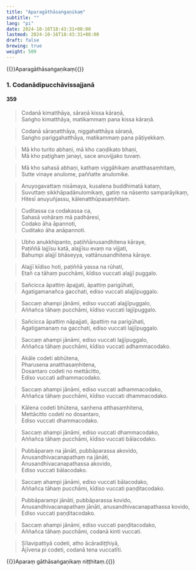 ```yaml
---
title: "Aparagāthāsaṅgaṇikaṃ"
subtitle: ""
lang: "pi"
date: 2024-10-16T18:43:31+08:00
lastmod: 2024-10-16T18:43:31+08:00
draft: false
brewing: true
weight: 509
---
```


{{<subtitle>}}Aparagāthāsaṅgaṇikaṃ{{</subtitle>}}

### 1. Codanādipucchāvissajjanā

#### 359

> Codanā kimatthāya, sāraṇā kissa kāraṇā,  
> Saṅgho kimatthāya, matikammaṃ pana kissa kāraṇā.

> Codanā sāraṇatthāya, niggahatthāya sāraṇā,  
> Saṅgho pariggahatthāya, matikammaṃ pana pāṭiyekkaṃ.

> Mā kho turito abhaṇi, mā kho caṇḍikato bhaṇi,  
> Mā kho paṭighaṃ janayi, sace anuvijjako tuvaṃ.

> Mā kho sahasā abhaṇi, kathaṃ viggāhikaṃ anatthasaṃhitaṃ,  
> Sutte vinaye anulome, paññatte anulomike.

> Anuyogavattaṃ nisāmaya, kusalena buddhimatā kataṃ,  
> Suvuttaṃ sikkhāpadānulomikaṃ, gatiṃ na nāsento samparāyikaṃ,  
> Hitesī anuyuñjassu, kālenatthūpasaṃhitaṃ.

> Cuditassa ca codakassa ca,  
> Sahasā vohāraṃ mā padhāresi,  
> Codako āha āpannoti,  
> Cuditako āha anāpannoti.

> Ubho anukkhipanto, paṭiññānusandhitena kāraye,  
> Paṭiññā lajjīsu katā, alajjīsu evaṃ na vijjati,  
> Bahumpi alajjī bhāseyya, vattānusandhitena kāraye.

> Alajjī kīdiso hoti, paṭiññā yassa na rūhati,  
> Etañ ca tāhaṃ pucchāmi, kīdiso vuccati alajjī puggalo.

> Sañcicca āpattiṃ āpajjati, āpattiṃ parigūhati,  
> Agatigamanañca gacchati, ediso vuccati alajjīpuggalo.

> Saccaṃ ahampi jānāmi, ediso vuccati alajjīpuggalo,  
> Aññañca tāhaṃ pucchāmi, kīdiso vuccati lajjīpuggalo.

> Sañcicca āpattiṃ nāpajjati, āpattiṃ na parigūhati,  
> Agatigamanaṃ na gacchati, ediso vuccati lajjīpuggalo.

> Saccaṃ ahampi jānāmi, ediso vuccati lajjīpuggalo,  
> Aññañca tāhaṃ pucchāmi, kīdiso vuccati adhammacodako.

> Akāle codeti abhūtena,  
> Pharusena anatthasaṃhitena,  
> Dosantaro codeti no mettācitto,  
> Ediso vuccati adhammacodako.

> Saccaṃ ahampi jānāmi, ediso vuccati adhammacodako,  
> Aññañca tāhaṃ pucchāmi, kīdiso vuccati dhammacodako.

> Kālena codeti bhūtena, saṇhena atthasaṃhitena,  
> Mettācitto codeti no dosantaro,  
> Ediso vuccati dhammacodako.

> Saccaṃ ahampi jānāmi, ediso vuccati dhammacodako,  
> Aññañca tāhaṃ pucchāmi, kīdiso vuccati bālacodako.

> Pubbāparaṃ na jānāti, pubbāparassa akovido,  
> Anusandhivacanapathaṃ na jānāti,  
> Anusandhivacanapathassa akovido,  
> Ediso vuccati bālacodako.

> Saccaṃ ahampi jānāmi, ediso vuccati bālacodako,  
> Aññañca tāhaṃ pucchāmi, kīdiso vuccati paṇḍitacodako.

> Pubbāparampi jānāti, pubbāparassa kovido,  
> Anusandhivacanapathaṃ jānāti, anusandhivacanapathassa kovido,  
> Ediso vuccati paṇḍitacodako.

> Saccaṃ ahampi jānāmi, ediso vuccati paṇḍitacodako,  
> Aññañca tāhaṃ pucchāmi, codanā kinti vuccati.

> Sīlavipattiyā codeti, atho ācāradiṭṭhiyā,  
> Ājīvena pi codeti, codanā tena vuccatīti.

{{<eop>}}Aparaṃ gāthāsaṅgaṇikaṃ niṭṭhitaṃ.{{</eop>}}